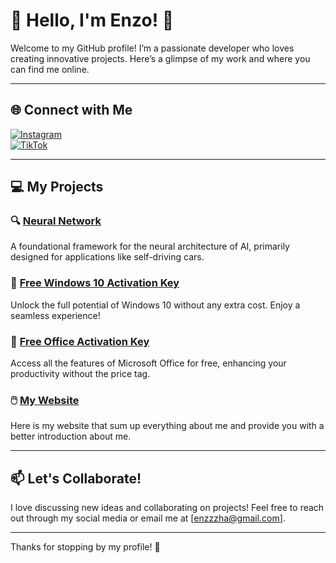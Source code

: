 # 🌟 Hello, I'm Enzo! 👋

Welcome to my GitHub profile! I’m a passionate developer who loves creating innovative projects. Here’s a glimpse of my work and where you can find me online.

---

## 🌐 Connect with Me

[![Instagram](https://img.shields.io/badge/-Instagram-E1306C?style=flat&logo=Instagram&logoColor=white)](https://www.instagram.com/enzzz.h)  
[![TikTok](https://img.shields.io/badge/-TikTok-black?style=flat&logo=Tiktok&logoColor=white)](https://www.tiktok.com/@enzzz.h)

---

## 💻 My Projects

### 🔍 [Neural Network](https://github.com/enzzzh/NeuralNetwork)
A foundational framework for the neural architecture of AI, primarily designed for applications like self-driving cars.

### 🔑 [Free Windows 10 Activation Key](https://github.com/enzzzh/FreeWinActivKey)
Unlock the full potential of Windows 10 without any extra cost. Enjoy a seamless experience!

### 🔑 [Free Office Activation Key](https://github.com/enzzzh/FreeOfficeActivKey)
Access all the features of Microsoft Office for free, enhancing your productivity without the price tag.

### 🖱️ [My Website](https://github.com/enzzzh/enzzzh.github.io)
Here is my website that sum up everything about me and provide you with a better introduction about me. 

---

## 📫 Let's Collaborate!

I love discussing new ideas and collaborating on projects! Feel free to reach out through my social media or email me at [enzzzha@gmail.com].

---

Thanks for stopping by my profile! 🚀

